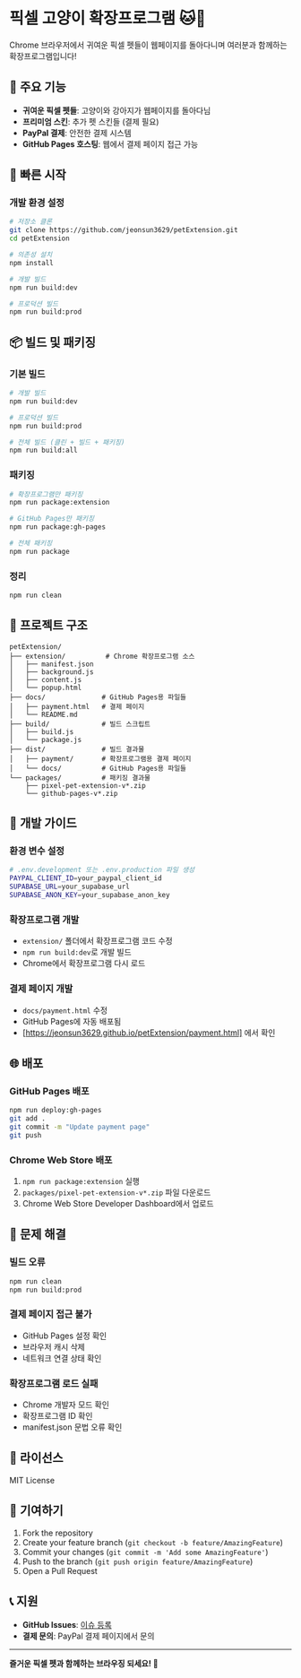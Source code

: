 # 픽셀 고양이 확장프로그램 🐱🐶

Chrome 브라우저에서 귀여운 픽셀 펫들이 웹페이지를 돌아다니며 여러분과 함께하는 확장프로그램입니다!

## 🌟 주요 기능

- **귀여운 픽셀 펫들**: 고양이와 강아지가 웹페이지를 돌아다님
- **프리미엄 스킨**: 추가 펫 스킨들 (결제 필요)
- **PayPal 결제**: 안전한 결제 시스템
- **GitHub Pages 호스팅**: 웹에서 결제 페이지 접근 가능

## 🚀 빠른 시작

### 개발 환경 설정

```bash
# 저장소 클론
git clone https://github.com/jeonsun3629/petExtension.git
cd petExtension

# 의존성 설치
npm install

# 개발 빌드
npm run build:dev

# 프로덕션 빌드
npm run build:prod
```

## 📦 빌드 및 패키징

### 기본 빌드
```bash
# 개발 빌드
npm run build:dev

# 프로덕션 빌드
npm run build:prod

# 전체 빌드 (클린 + 빌드 + 패키징)
npm run build:all
```

### 패키징
```bash
# 확장프로그램만 패키징
npm run package:extension

# GitHub Pages만 패키징
npm run package:gh-pages

# 전체 패키징
npm run package
```

### 정리
```bash
npm run clean
```

## 📁 프로젝트 구조

```
petExtension/
├── extension/          # Chrome 확장프로그램 소스
│   ├── manifest.json
│   ├── background.js
│   ├── content.js
│   └── popup.html
├── docs/              # GitHub Pages용 파일들
│   ├── payment.html   # 결제 페이지
│   └── README.md
├── build/             # 빌드 스크립트
│   ├── build.js
│   └── package.js
├── dist/              # 빌드 결과물
│   ├── payment/       # 확장프로그램용 결제 페이지
│   └── docs/          # GitHub Pages용 파일들
└── packages/          # 패키징 결과물
    ├── pixel-pet-extension-v*.zip
    └── github-pages-v*.zip
```

## 🔧 개발 가이드

### 환경 변수 설정
```bash
# .env.development 또는 .env.production 파일 생성
PAYPAL_CLIENT_ID=your_paypal_client_id
SUPABASE_URL=your_supabase_url
SUPABASE_ANON_KEY=your_supabase_anon_key
```

### 확장프로그램 개발
- `extension/` 폴더에서 확장프로그램 코드 수정
- `npm run build:dev`로 개발 빌드
- Chrome에서 확장프로그램 다시 로드

### 결제 페이지 개발
- `docs/payment.html` 수정
- GitHub Pages에 자동 배포됨
- [https://jeonsun3629.github.io/petExtension/payment.html] 에서 확인

## 🌐 배포

### GitHub Pages 배포
```bash
npm run deploy:gh-pages
git add .
git commit -m "Update payment page"
git push
```

### Chrome Web Store 배포
1. `npm run package:extension` 실행
2. `packages/pixel-pet-extension-v*.zip` 파일 다운로드
3. Chrome Web Store Developer Dashboard에서 업로드

## 🐛 문제 해결

### 빌드 오류
```bash
npm run clean
npm run build:prod
```

### 결제 페이지 접근 불가
- GitHub Pages 설정 확인
- 브라우저 캐시 삭제
- 네트워크 연결 상태 확인

### 확장프로그램 로드 실패
- Chrome 개발자 모드 확인
- 확장프로그램 ID 확인
- manifest.json 문법 오류 확인

## 📄 라이선스

MIT License

## 🤝 기여하기

1. Fork the repository
2. Create your feature branch (`git checkout -b feature/AmazingFeature`)
3. Commit your changes (`git commit -m 'Add some AmazingFeature'`)
4. Push to the branch (`git push origin feature/AmazingFeature`)
5. Open a Pull Request

## 📞 지원

- **GitHub Issues**: [이슈 등록](https://github.com/jeonsun3629/petExtension/issues)
- **결제 문의**: PayPal 결제 페이지에서 문의

---

**즐거운 픽셀 펫과 함께하는 브라우징 되세요! 🎉** 
